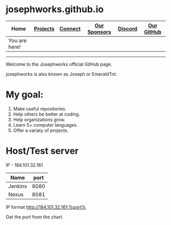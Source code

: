 # josephworks.github.io
| Home | [Projects](PROJECTS.md) | [Connect](CONNECT.md) | [Our Sponsors](SPONSORS.md) | [Discord](DISCORD.md) | [Our GitHub](http://www.github.com/josephworks) |
|------|-------------------------|-----------------------|-----------------------------|-----------------------|-------------------------------------------------|
|You are here!|

------
Welcome to the Josephworks official GitHub page.

josephworks is also known as Joseph or EmeraldTnt.

# My goal:
1. Make useful repositories.
2. Help others be better at coding.
3. Help organizations grow.
4. Learn 5+ computer languages.
5. Offer a variaty of projects.

# Host/Test server

IP - 184.101.32.161

| Name  | port |
|---------|------|
| Jenkins | 8080 |
| Nexus  | 8081 |

IP format http://184.101.32.161:%port%

Get the port from the chart.
